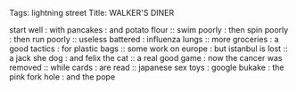Tags: lightning street
Title: WALKER'S DINER
  
start well : with pancakes : and potato flour :: swim poorly : then spin poorly : then run poorly :: useless battered : influenza lungs :: more groceries : a good tactics : for plastic bags :: some work on europe : but istanbul is lost :: a jack she dog : and felix the cat :: a real good game : now the cancer was removed :: while cards : are read :: japanese sex toys : google bukake : the pink fork hole : and the pope
